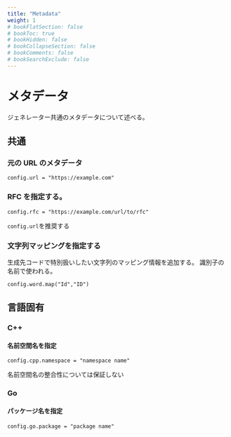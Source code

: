 ```yaml
---
title: "Metadata"
weight: 1
# bookFlatSection: false
# bookToc: true
# bookHidden: false
# bookCollapseSection: false
# bookComments: false
# bookSearchExclude: false
---
```


# メタデータ

ジェネレーター共通のメタデータについて述べる。

## 共通

### 元の URL のメタデータ

```
config.url = "https://example.com"
```

### RFC を指定する。

```
config.rfc = "https://example.com/url/to/rfc"
```

`config.url`を推奨する

### 文字列マッピングを指定する

生成先コードで特別扱いしたい文字列のマッピング情報を追加する。
識別子の名前で使われる。

```
config.word.map("Id","ID")
```

## 言語固有

### C++

#### 名前空間名を指定

```
config.cpp.namespace = "namespace name"
```

名前空間名の整合性については保証しない

### Go

#### パッケージ名を指定

```
config.go.package = "package name"
```
